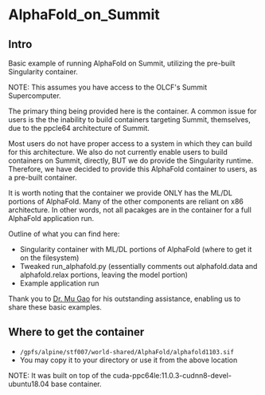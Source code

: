 # AlphaFold_on_Summit

## Intro

Basic example of running AlphaFold on Summit, utilizing the pre-built Singularity container. 

NOTE: This assumes you have access to the OLCF's Summit Supercomputer.

The primary thing being provided here is the container. A common issue for users is the the inability to build containers targeting Summit, themselves, due to the ppcle64 architecture of Summit. 

Most users do not have proper access to a system in which they can build for this architecture. We also do not currently enable users to build containers on Summit, directly, BUT we do provide the Singularity runtime. Therefore, we have decided to provide this AlphaFold container to users, as a pre-built container.

It is worth noting that the container we provide ONLY has the ML/DL portions of AlphaFold. Many of the other components are reliant on x86 architecture. In other words, not all pacakges are in the container for a full AlphaFold application run. 

Outline of what you can find here:

* Singularity container with ML/DL portions of AlphaFold (where to get it on the filesystem)
* Tweaked run_alphafold.py (essentially comments out alphafold.data and alphafold.relax portions, leaving the model portion)
* Example application run

Thank you to [Dr. Mu Gao](https://biosciences.gatech.edu/people/mu_gao) for his outstanding assistance, enabling us to share these basic examples. 

## Where to get the container

* `/gpfs/alpine/stf007/world-shared/AlphaFold/alphafold1103.sif` 
* You may copy it to your directory or use it from the above location

NOTE: It was built on top of the cuda-ppc64le:11.0.3-cudnn8-devel-ubuntu18.04 base container.

## 

